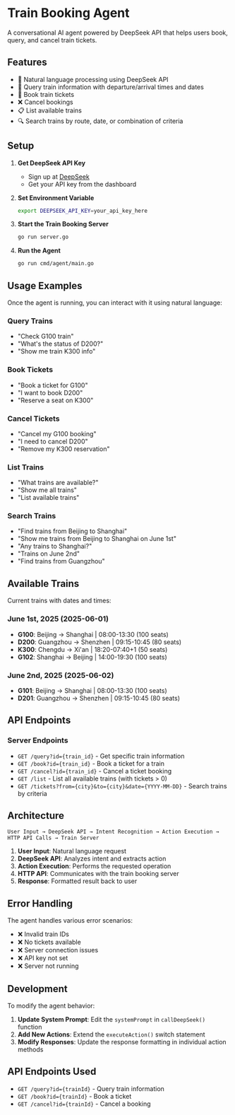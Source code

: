 # Train Booking Agent

A conversational AI agent powered by DeepSeek API that helps users book, query, and cancel train tickets.

## Features

- 🤖 Natural language processing using DeepSeek API
- 🚄 Query train information with departure/arrival times and dates
- 🎫 Book train tickets
- ❌ Cancel bookings
- 📋 List available trains
- 🔍 Search trains by route, date, or combination of criteria

## Setup

1. **Get DeepSeek API Key**
   - Sign up at [DeepSeek](https://platform.deepseek.com/)
   - Get your API key from the dashboard

2. **Set Environment Variable**
   ```bash
   export DEEPSEEK_API_KEY=your_api_key_here
   ```

3. **Start the Train Booking Server**
   ```bash
   go run server.go
   ```

4. **Run the Agent**
   ```bash
   go run cmd/agent/main.go
   ```

## Usage Examples

Once the agent is running, you can interact with it using natural language:

### Query Trains
- "Check G100 train"
- "What's the status of D200?"
- "Show me train K300 info"

### Book Tickets
- "Book a ticket for G100"
- "I want to book D200"
- "Reserve a seat on K300"

### Cancel Tickets
- "Cancel my G100 booking"
- "I need to cancel D200"
- "Remove my K300 reservation"

### List Trains
- "What trains are available?"
- "Show me all trains"
- "List available trains"

### Search Trains
- "Find trains from Beijing to Shanghai"
- "Show me trains from Beijing to Shanghai on June 1st"
- "Any trains to Shanghai?"
- "Trains on June 2nd"
- "Find trains from Guangzhou"

## Available Trains

Current trains with dates and times:

### June 1st, 2025 (2025-06-01)
- **G100**: Beijing → Shanghai | 08:00-13:30 (100 seats)
- **D200**: Guangzhou → Shenzhen | 09:15-10:45 (80 seats)  
- **K300**: Chengdu → Xi'an | 18:20-07:40+1 (50 seats)
- **G102**: Shanghai → Beijing | 14:00-19:30 (100 seats)

### June 2nd, 2025 (2025-06-02)
- **G101**: Beijing → Shanghai | 08:00-13:30 (100 seats)
- **D201**: Guangzhou → Shenzhen | 09:15-10:45 (80 seats)

## API Endpoints

### Server Endpoints
- `GET /query?id={train_id}` - Get specific train information
- `GET /book?id={train_id}` - Book a ticket for a train
- `GET /cancel?id={train_id}` - Cancel a ticket booking
- `GET /list` - List all available trains (with tickets > 0)
- `GET /tickets?from={city}&to={city}&date={YYYY-MM-DD}` - Search trains by criteria

## Architecture

```
User Input → DeepSeek API → Intent Recognition → Action Execution → HTTP API Calls → Train Server
```

1. **User Input**: Natural language request
2. **DeepSeek API**: Analyzes intent and extracts action
3. **Action Execution**: Performs the requested operation
4. **HTTP API**: Communicates with the train booking server
5. **Response**: Formatted result back to user

## Error Handling

The agent handles various error scenarios:
- ❌ Invalid train IDs
- ❌ No tickets available
- ❌ Server connection issues
- ❌ API key not set
- ❌ Server not running

## Development

To modify the agent behavior:

1. **Update System Prompt**: Edit the `systemPrompt` in `callDeepSeek()` function
2. **Add New Actions**: Extend the `executeAction()` switch statement
3. **Modify Responses**: Update the response formatting in individual action methods

## API Endpoints Used

- `GET /query?id={trainId}` - Query train information
- `GET /book?id={trainId}` - Book a ticket
- `GET /cancel?id={trainId}` - Cancel a booking

